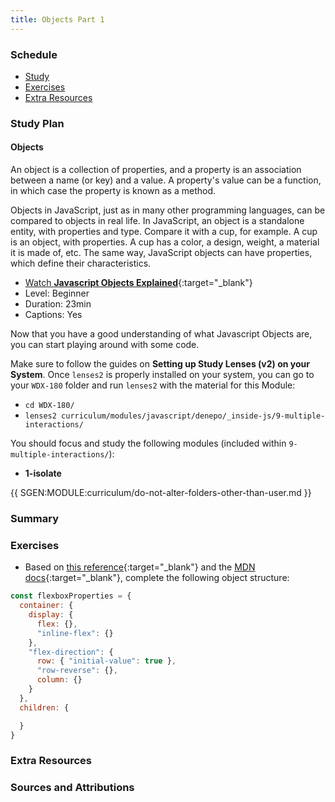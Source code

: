 ```yaml
---
title: Objects Part 1
---
```


### Schedule

  - [Study](#study-plan-NN)
  - [Exercises](#exercises-NN)
  - [Extra Resources](#extra-resources-NN)

### Study Plan

#### Objects

  An object is a collection of properties, and a property is an association between a name (or key) and a value. A property's value can be a function, in which case the property is known as a method.

  Objects in JavaScript, just as in many other programming languages, can be compared to objects in real life. In JavaScript, an object is a standalone entity, with properties and type. Compare it with a cup, for example. A cup is an object, with properties. A cup has a color, a design, weight, a material it is made of, etc. The same way, JavaScript objects can have properties, which define their characteristics.

  <!-- WDX:SGEN:PROGRESS:task=Watch 'Javascript Objects Explained' -->
  - [Watch **Javascript Objects Explained**](https://www.youtube.com/watch?v=rLPwCAqyCAE){:target="_blank"}
   - Level: Beginner
   - Duration: 23min
   - Captions: Yes

  Now that you have a good understanding of what Javascript Objects are, you can start playing around with some code.

  Make sure to follow the guides on **Setting up Study Lenses (v2) on your System**. Once `lenses2` is properly installed on your system, you can go to your `WDX-180` folder and run `lenses2` with the material for this Module:

  - `cd WDX-180/`
  - `lenses2 curriculum/modules/javascript/denepo/_inside-js/9-multiple-interactions/`

  You should focus and study the following modules (included within `9-multiple-interactions/`):

  - **1-isolate**

  {{ SGEN:MODULE:curriculum/do-not-alter-folders-other-than-user.md }}

### Summary

### Exercises

  <!-- SGEN:META:PROGRESS:task=Complete the exercises found inside the '1-isolate' module -->

  <!-- SGEN:META:PROGRESS:task=Complete the Flexbox Object exercise -->
  - Based on [this reference](https://flexbox.malven.co/){:target="_blank"} and the [MDN docs](https://developer.mozilla.org/en-US/docs/Web/CSS/flex-direction#formal_definition){:target="_blank"}, complete the following object structure:

  ```js
  const flexboxProperties = {
    container: {
      display: {
        flex: {},
        "inline-flex": {}
      },
      "flex-direction": {
        row: { "initial-value": true },
        "row-reverse": {},
        column: {}
      }
    },
    children: {

    }
  } 
  ```

  <!-- TODO: Add tests to the Flexbox Object exercise -->

### Extra Resources

### Sources and Attributions